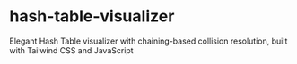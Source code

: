 # hash-table-visualizer
Elegant Hash Table visualizer with chaining-based collision resolution, built with Tailwind CSS and JavaScript
